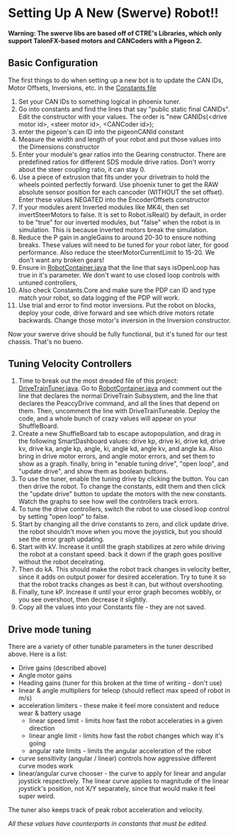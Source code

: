 # Setting Up A New (Swerve) Robot!!
#### Warning: The swerve libs are based off of CTRE's Libraries, which only support TalonFX-based motors and CANCoders with a Pigeon 2.
## Basic Configuration
The first things to do when setting up a new bot is to update the CAN IDs, Motor Offsets, Inversions, etc. in the [Constants file](/src/main/java/frc/robot/Constants.java)
1. Set your CAN IDs to something logical in phoenix tuner.
2. Go into constants and find the lines that say "public static final CANIDs". Edit the constructor with your values. The order is "new CANIDs(\<drive motor id\>, \<steer motor id\>, \<CANCoder id\>);
3. enter the pigeon's can ID into the pigeonCANId constant
4. Measure the width and length of your robot and put those values into the Dimensions constructor
5. Enter your module's gear ratios into the Gearing constructor. There are predefined ratios for different SDS module drive ratios. Don't worry about the steer coupling ratio, it can stay 0.
6. Use a piece of extrusion that fits under your drivetrain to hold the wheels pointed perfectly forward. Use phoenix tuner to get the RAW absolute sensor position for each cancoder (WITHOUT the set offset). Enter these values NEGATED into the EncoderOffsets constructor
7. If your modules arent Inverted modules like MK4i, then set invertSteerMotors to false. It is set to Robot.isReal() by default, in order to be "true" for our inverted modules, but "false" when the robot is in simulation. This is because inverted motors break the simulation.
8. Reduce the P gain in angleGains to around 20-30 to ensure nothing breaks. These values will need to be tuned for your robot later, for good performance. Also reduce the steerMotorCurrentLimit to 15-20. We don't want any broken gears!
9. Ensure in [RobotContainer.java](/src/main/java/frc/robot/RobotContainer.java) that the line that says isOpenLoop has true in it's parameter. We don't want to use closed loop controls with untuned controllers,
10. Also check Constants.Core and make sure the PDP can ID and type match your robot, so data logging of the PDP will work.
11. Use trial and error to find motor inversions. Put the robot on blocks, deploy your code, drive forward and see which drive motors rotate backwards. Change those motor's inversion in the Inversion constructor.

Now your swerve drive should be fully functional, but it's tuned for our test chassis. That's no bueno.

## Tuning Velocity Controllers
1. Time to break out the most dreaded file of this project: [DriveTrainTuner.java](/src/main/java/frc/robot/subsystems/DriveTrainTuner.java). Go to [RobotContainer.java](/src/main/java/frc/robot/RobotContainer.java) and comment out the line that declares the normal DriveTrain Subsystem, and the line that declares the PeaccyDrive command, and all the lines that depend on them. Then, uncomment the line with DriveTrainTuneable. Deploy the code, and a whole bunch of crazy values will appear on your ShuffleBoard.
2. Create a new ShuffleBoard tab to escape autopopulation, and drag in the following SmartDashboard values: drive kp, drive ki, drive kd, drive kv, drive ka, angle kp, angle, ki, angle kd, angle kv, and angle ka. Also bring in drive motor errors, and angle motor errors, and set them to show as a graph. finally, bring in "enable tuning drive", "open loop", and "update drive", and show them as boolean buttons.
3. To use the tuner, enable the tuning drive by clicking the button. You can then drive the robot. To change the constants, edit them and then click the "update drive" button to update the motors with the new constants. Watch the graphs to see how well the controllers track errors.
4. To tune the drive controllers, switch the robot to use closed loop control by setting "open loop" to false.
5. Start by changing all the drive constants to zero, and click update drive. the robot shouldn't move when you move the joystick, but you should see the error graph updating.
6. Start with kV. Increase it untill the graph stabilizes at zero while driving the robot at a constant speed. back it down if the graph goes positive without the robot decelrating.
7. Then do kA. This should make the robot track changes in velocity better, since it adds on output power for desired acceleration. Try to tune it so that the robot tracks changes as best it can, but without overshooting.
8. Finally, tune kP. Increase it until your error graph becomes wobbly, or you see overshoot, then decrease it slightly.
9. Copy all the values into your Constants file - they are not saved.


## Drive mode tuning
There are a variety of other tunable parameters in the tuner described above. Here is a list:
- Drive gains (described above)
- Angle motor gains
- Heading gains (tuner for this broken at the time of writing - don't use)
- linear & angle multipliers for teleop (should reflect max speed of robot in m/s)
- acceleration limiters - these make it feel more consistent and reduce wear & battery usage
  - linear speed limit - limits how fast the robot acceleraties in a given direction
  - linear angle limit - limits how fast the robot changes which way it's going
  - angular rate limits - limits the angular acceleration of the robot
- curve sensitivity (angular / linear) controls how aggressive different curve modes work
- linear/angular curve chooser - the curve to apply for linear and angular joystick respectively. The linear curve applies to magnitude of the linear joystick's position, not X/Y separately, since that would make it feel super weird.

The tuner also keeps track of peak robot acceleration and velocity.

*All these values have counterparts in constants that must be edited.*